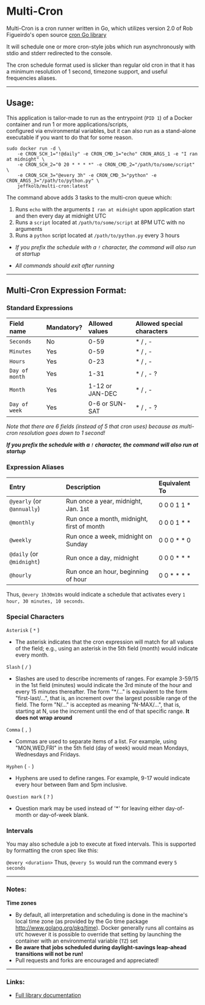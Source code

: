# Multi-Cron

Multi-Cron is a cron runner written in Go, which utilizes version 2.0 of Rob Figueirdo's open source [cron Go library](https://github.com/robfig/cron/tree/v2)

It will schedule one or more cron-style jobs which run asynchronously with stdio and stderr redirected to the console.

The cron schedule format used is slicker than regular old cron in that it has a minimum resolution of 1 second, timezone support, and useful frequencies aliases.

---

## Usage:

This application is tailor-made to run as the entrypoint (`PID 1`) of a Docker container and run 1 or more
applications/scripts, <br>
configured via environmental variables, but it can also run as a stand-alone executable if you want to do that for some reason.

```
sudo docker run -d \
    -e CRON_SCH_1="!@daily" -e CRON_CMD_1="echo" CRON_ARGS_1 -e "I ran at midnight" \
    -e CRON_SCH_2="0 20 * * * *" -e CRON_CMD_2="/path/to/some/script" \
    -e CRON_SCH_3="@every 3h" -e CRON_CMD_3="python" -e CRON_ARGS_3="/path/to/python.py" \
    jeffkolb/multi-cron:latest

```

The command above adds 3 tasks to the multi-cron queue which:
1) Runs `echo` with the arguments `I ran at midnight` upon application start and then every day at midnight UTC
2) Runs a `script` located at `/path/to/some/script` at 8PM UTC with no arguments
3) Runs a `python` script located at `/path/to/python.py` every 3 hours

* _If you prefix the schedule with a `!` character, the command will also run at startup_

* _All commands should exit after running_
---

## Multi-Cron Expression Format:


### Standard Expressions

| Field name     | Mandatory? | Allowed values  | Allowed special characters |
| :---           | :---       | :---            | :---                       | 
| `Seconds`      | No         | 0-59            | * / , -                    | 
| `Minutes`      | Yes        | 0-59            | * / , -                    |
| `Hours`        | Yes        | 0-23            | * / , -                    |
| `Day of month` | Yes        | 1-31            | * / , - ?                  |
| `Month`        | Yes        | 1-12 or JAN-DEC | * / , -                    |
| `Day of week`  | Yes        | 0-6 or SUN-SAT  | * / , - ?                  |

*_Note that there are 6 fields (instead of 5 that cron uses) because as multi-cron resolution goes down to 1 second!_*

***If you prefix the schedule with a `!` character, the command will also run at startup***

### Expression Aliases

| Entry                      | Description                                | Equivalent To |
| :---                       | :---                                       | :---          |
| `@yearly` (or `@annually`) | Run once a year, midnight, Jan. 1st        | 0 0 0 1 1 *   |
| `@monthly`                 | Run once a month, midnight, first of month | 0 0 0 1 * *   |
| `@weekly`                  | Run once a week, midnight on Sunday        | 0 0 0 * * 0   |
| `@daily` (or `@midnight`)  | Run once a day, midnight                   | 0 0 0 * * *   |
| `@hourly`                  | Run once an hour, beginning of hour        | 0 0 * * * *   |

Thus, `@every 1h30m10s` would indicate a schedule that activates every `1 hour, 30 minutes, 10 seconds`.

### Special Characters

`Asterisk` ( `*` )
* The asterisk indicates that the cron expression will match for all values of the field; e.g., using an asterisk in the 5th field (month) would indicate every month.

`Slash` ( `/` )
* Slashes are used to describe increments of ranges. For example 3-59/15 in the 1st field (minutes) would indicate the 3rd minute of the hour and every 15 minutes thereafter.
    The form "*\/..." is equivalent to the form "first-last/...", that is, an increment over the largest possible range of the field. The form "N/..." is accepted as meaning "N-MAX/...",
    that is, starting at N, use the increment until the end of that specific range. __It does not wrap around__

`Comma` ( `,` )
* Commas are used to separate items of a list. For example, using "MON,WED,FRI" in the 5th field (day of week) would mean Mondays, Wednesdays and Fridays.

`Hyphen` ( `-` )
* Hyphens are used to define ranges. For example, 9-17 would indicate every hour between 9am and 5pm inclusive.

`Question mark` ( `?` )
* Question mark may be used instead of '*' for leaving either day-of-month or day-of-week blank.

### Intervals

You may also schedule a job to execute at fixed intervals. This is supported by formatting the cron spec like this:

`@every <duration>`
Thus, `@every 5s` would run the command every `5 seconds`

---

### Notes:

**Time zones**
* By default, all interpretation and scheduling is done in the machine's local time zone (as provided by the Go time package http://www.golang.org/pkg/time).
    Docker generally runs all contains as `UTC` however it is possible to override that setting by launching the container with an environmental variable (`TZ`) set
* **Be aware that jobs scheduled during daylight-savings leap-ahead transitions will not be run!**
* Pull requests and forks are encouraged and appreciated!

---

### Links:
* [Full library documentation](https://godoc.org/gopkg.in/robfig/cron.v2)